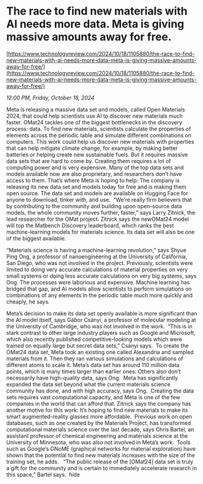 # The race to find new materials with AI needs more data. Meta is giving massive amounts away for free.

[https://www.technologyreview.com/2024/10/18/1105880/the-race-to-find-new-materials-with-ai-needs-more-data-meta-is-giving-massive-amounts-away-for-free/](https://www.technologyreview.com/2024/10/18/1105880/the-race-to-find-new-materials-with-ai-needs-more-data-meta-is-giving-massive-amounts-away-for-free/)

*12:00 PM, Friday, October 18, 2024*

Meta is releasing a massive data set and models, called Open Materials 2024, that could help scientists use AI to discover new materials much faster. OMat24 tackles one of the biggest bottlenecks in the discovery process: data. To find new materials, scientists calculate the properties of elements across the periodic table and simulate different combinations on computers. This work could help us discover new materials with properties that can help mitigate climate change, for example, by making better batteries or helping create new sustainable fuels. But it requires massive data sets that are hard to come by. Creating them requires a lot of computing power and is very expensive. Many of the top data sets and models available now are also proprietary, and researchers don’t have access to them. That’s where Meta is hoping to help: The company is releasing its new data set and models today for free and is making them open source. The data set and models are available on Hugging Face for anyone to download, tinker with, and use.    “We’re really firm believers that by contributing to the community and building upon open-source data models, the whole community moves further, faster,” says Larry Zitnick, the lead researcher for the OMat project. Zitnick says the newOMat24 model will top the Matbench Discovery leaderboard, which ranks the best machine-learning models for materials science. Its data set will also be one of the biggest available.

“Materials science is having a machine-learning revolution,” says Shyue Ping Ong, a professor of nanoengineering at the University of California, San Diego, who was not involved in the project. Previously, scientists were limited to doing very accurate calculations of material properties on very small systems or doing less accurate calculations on very big systems, says Ong. The processes were laborious and expensive. Machine learning has bridged that gap, and AI models allow scientists to perform simulations on combinations of any elements in the periodic table much more quickly and cheaply, he says.

Meta’s decision to make its data set openly available is more significant than the AI model itself, says Gábor Csányi, a professor of molecular modeling at the University of Cambridge, who was not involved in the work.  “This is in stark contrast to other large industry players such as Google and Microsoft, which also recently published competitive-looking models which were trained on equally large but secret data sets,” Csányi says.  To create the OMat24 data set, Meta took an existing one called Alexandria and sampled materials from it. Then they ran various simulations and calculations of different atoms to scale it. Meta’s data set has around 110 million data points, which is many times larger than earlier ones. Others also don’t necessarily have high-quality data, says Ong.  Meta has significantly expanded the data set beyond what the current materials science community has done, and with high accuracy, says Ong.  Creating the data sets requires vast computational capacity, and Meta is one of the few companies in the world that can afford that. Zitnick says the company has another motive for this work: It’s hoping to find new materials to make its smart augmented-reality glasses more affordable.  Previous work on open databases, such as one created by the Materials Project, has transformed computational materials science over the last decade, says Chris Bartel, an assistant professor of chemical engineering and materials science at the University of Minnesota, who was also not involved in Meta’s work.  Tools such as Google’s GNoME (graphical networks for material exploration) have shown that the potential to find new materials increases with the size of the training set, he adds.   “The public release of the [OMat24] data set is truly a gift for the community and is certain to immediately accelerate research in this space,” Bartel says.  hide

